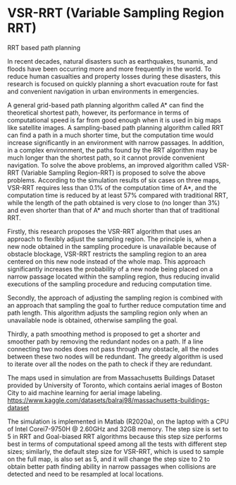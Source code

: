 # VSR-RRT (Variable Sampling Region RRT)
RRT based path planning

In recent decades, natural disasters such as earthquakes, tsunamis, and floods have been occurring more and more frequently in the world. To reduce human casualties and property losses during these disasters, this research is focused on quickly planning a short evacuation route for fast and convenient navigation in urban environments in emergencies.

A general grid-based path planning algorithm called A* can find the theoretical shortest path, however, its performance in terms of computational speed is far from good enough when it is used in big maps like satellite images. A sampling-based path planning algorithm called RRT can find a path in a much shorter time, but the computation time would increase significantly in an environment with narrow passages. In addition, in a complex environment, the paths found by the RRT algorithm may be much longer than the shortest path, so it cannot provide convenient navigation. To solve the above problems, an improved algorithm called VSR-RRT (Variable Sampling Region-RRT) is proposed to solve the above problems. According to the simulation results of six cases on three maps, VSR-RRT requires less than 0.1% of the computation time of A*, and the computation time is reduced by at least 57% compared with traditional RRT, while the length of the path obtained is very close to (no longer than 3%) and even shorter than that of A* and much shorter than that of traditional RRT.

Firstly, this research proposes the VSR-RRT algorithm that uses an approach to flexibly adjust the sampling region. The principle is, when a new node obtained in the sampling procedure is unavailable because of obstacle blockage, VSR-RRT restricts the sampling region to an area centered on this new node instead of the whole map. This approach significantly increases the probability of a new node being placed on a narrow passage located within the sampling region, thus reducing invalid executions of the sampling procedure and reducing computation time.

Secondly, the approach of adjusting the sampling region is combined with an approach that sampling the goal to further reduce computation time and path length. This algorithm adjusts the sampling region only when an unavailable node is obtained, otherwise sampling the goal.

Thirdly, a path smoothing method is proposed to get a shorter and smoother path by removing the redundant nodes on a path. If a line connecting two nodes does not pass through any obstacle, all the nodes between these two nodes will be redundant. The greedy algorithm is used to iterate over all the nodes on the path to check if they are redundant.

The maps used in simulation are from Massachusetts Buildings Dataset provided by University of Toronto, which contains aerial images of Boston City to aid machine learning for aerial image labeling. https://www.kaggle.com/datasets/balraj98/massachusetts-buildings-dataset

The simulation is implemented in Matlab (R2020a), on the laptop with a CPU of Intel Corei7-9750H @ 2.60GHz and 32GB memory. The step size is set to 5 in RRT and Goal-biased RRT algorithms because this step size performs best in terms of computational speed among all the tests with different step sizes; similarly, the default step size for VSR-RRT, which is used to sample on the full map, is also set as 5, and it will change the step size to 2 to obtain better path finding ability in narrow passages when collisions are detected and need to be resampled at local locations.
